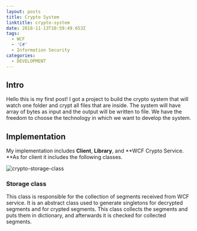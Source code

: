 ```yaml
---
layout: posts
title: Crypto System
linktitle: crypto-system
date: 2018-11-13T10:59:49.653Z
tags:
  - WCF
  - 'C#'
  - Information Security
categories:
  - DEVELOPMENT
---
```

## Intro

Hello this is my first post! I got a project to build the crypto system that will watch one folder and crypt all files that are inside. The system will have array of bytes as input and the output will be written to file. We have the freedom to choose the technology in which we want to develop the system.

## Implementation

My implementation includes **Client**, **Library**, and **WCF Crypto Service. **As for client it includes the following classes. 

![crypto-storage-class](/img/firsss.png)

### Storage class

This class is responsible for the collection of segments received from WCF service. It is an abstract class used to generate singletons for decrypted segments and for crypted segments. This class collects the segments and puts them in dictionary, and afterwards it is checked for collected segments.
